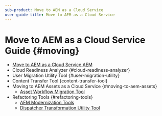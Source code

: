 ```yaml
---
sub-product: Move to AEM as a Cloud Service
user-guide-title: Move to AEM as a Cloud Service
---
```


# Move to AEM as a Cloud Service Guide {#moving}

+ [Move to AEM as a Cloud Service AEM](/help/move-to-cloud-service/home.md)
+ Cloud Readiness Analyzer {#cloud-readiness-analyzer}
+ User Migration Utility Tool {#user-migration-utility}
+ Content Transfer Tool {content-transfer-tool}
+ Moving to AEM Assets as a Cloud Service 
{#moving-to-aem-assets}
  + [Asset Workflow Migration Tool](/help/move-to-cloud-service/moving-to-aem-assets/asset-workflow-migration-tool.md)
+ Refactoring Tools {#refactoring-tools}
  + [AEM Modernization Tools](/help/move-to-cloud-service/refactoring-tools/aem-modernization-tools.md)
  + [Dispatcher Transformation Utility Tool](/help/move-to-cloud-service/refactoring-tools/dispatcher-transformation-utility-tools.md)


